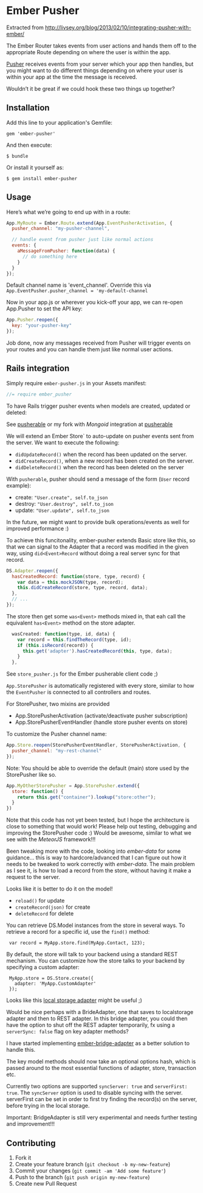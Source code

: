 # Ember Pusher

Extracted from http://livsey.org/blog/2013/02/10/integrating-pusher-with-ember/

The Ember Router takes events from user actions and hands them off to the appropriate Route depending on where the user is within the app.

[Pusher](http://pusher.com/) receives events from your server which your app then handles, but you might want to do different things depending on where your user is within your app at the time the message is received.

Wouldn’t it be great if we could hook these two things up together?

## Installation

Add this line to your application's Gemfile:

    gem 'ember-pusher'

And then execute:

    $ bundle

Or install it yourself as:

    $ gem install ember-pusher

## Usage

Here’s what we’re going to end up with in a route:

```javascript
App.MyRoute = Ember.Route.extend(App.EventPusherActivation, {
  pusher_channel: "my-pusher-channel",

  // handle event from pusher just like normal actions
  events: {
    aMessageFromPusher: function(data) {
      // do something here
    }
  }
});
```

Default channel name is 'event_channel'. Override this via `App.EventPusher.pusher_channel = 'my-default-channel`

Now in your app.js or wherever you kick-off your app, we can re-open App.Pusher to set the API key:

```javascript
App.Pusher.reopen({
  key: "your-pusher-key"
});
```

Job done, now any messages received from Pusher will trigger events on your routes and you can handle them just like normal user actions.

## Rails integration

Simply require `ember-pusher.js` in your Assets manifest:

```javascript
//= require ember_pusher
```

To have Rails trigger pusher events when models are created, updated or deleted:

See [pusherable](https://github.com/tonycoco/pusherable) or my fork with *Mongoid* integration at [pusherable](https://github.com/kristianmandrup/pusherable)

We will extend an Ember Store` to auto-update on pusher events sent from the server.
We want to execute the following:

* `didUpdateRecord()` when the record has been updated on the server.
* `didCreateRecord()`, when a new record has been created on the server.
* `didDeleteRecord()` when the record has been deleted on the server

With `pusherable`, pusher should send a message of the form (`User` record example): 

* create: `"User.create", self.to_json`
* destroy: `"User.destroy", self.to_json`
* update: `"User.update", self.to_json`

In the future, we might want to provide bulk operations/events as well for improved performance :)

To achieve this funcitonality, ember-pusher extends Basic store like this, so that we can signal to the Adapter that a record was modified in the given way, using `did<Event>Record` without doing a real server sync for that record. 

```javascript
DS.Adapter.reopen({
  hasCreatedRecord: function(store, type, record) {
    var data = this.mockJSON(type, record);  
    this.didCreateRecord(store, type, record, data);
  },
  // ...
});
```

The store then get some `was<Event>` methods mixed in, that eah call the equivalent `has<Event>` method on the store adapter.

```javascript
  wasCreated: function(type, id, data) {
    var record = this.findTheRecord(type, id);
    if (this.isRecord(record)) {
      this.get('adapter').hasCreatedRecord(this, type, data);  
    }    
  },
```

See `store_pusher.js` for the Ember pusherable client code ;) 

`App.StorePusher` is automatically registered with every store, similar to how the `EventPusher` is connected to all controllers and routes.

For StorePusher, two mixins are provided

* App.StorePusherActivation (activate/deactivate pusher subscription)
* App.StorePusherEventHandler (handle store pusher events on store)

To customize the Pusher channel name:

```javascript
App.Store.reopen(StorePusherEventHandler, StorePusherActivation, {
  pusher_channel: "my-rest-channel"
});
```

Note: You should be able to override the default (main) store used by the StorePusher like so.

```javascript
App.MyOtherStorePusher = App.StorePusher.extend({
  store: function() {
    return this.get("container").lookup("store:other");
  }
})
```

Note that this code has not yet been tested, but I hope the architecture is close to something that would work! Please help out testing, debugging and improving the StorePusher code :) Would be awesome, similar to what we see with the *MeteorJS* framework!!!

Been tweaking more with the code, looking into *ember-data* for some guidance... this is way to hardcore/advanced that I can figure out how it needs to be tweaked to work correctly with *ember-data*. The main problem as I see it, is how to load a record from the store, without having it make a request to the server.

Looks like it is better to do it on the model!

* `reload()` for update
* `createRecord(json)` for create
* `deleteRecord` for delete

You can retrieve DS.Model instances from the store in several ways. To retrieve
a record for a specific id, use the `find()` method:

     var record = MyApp.store.find(MyApp.Contact, 123);

 By default, the store will talk to your backend using a standard REST mechanism.
 You can customize how the store talks to your backend by specifying a custom adapter:

     MyApp.store = DS.Store.create({
       adapter: 'MyApp.CustomAdapter'
     });

Looks like this [local storage adapter](https://github.com/rpflorence/ember-localstorage-adapter/blob/master/localstorage_adapter.js) might be useful ;)

Would be nice perhaps with a BrideAdapter, one that saves to localstorage adapter and then to REST adapter. In this bridge adapter, you could then have the option to shut off the REST adapter temporarily, fx using a `serverSync: false` flag on key adapter methods?

I have started implementing [ember-bridge-adapter](https://github.com/kristianmandrup/ember-bridge-adapter) as a better solution to handle this.

The key model methods should now take an optional options hash, which is passed around to the most essential functions of adapter, store, transaction etc.

Currently two options are supported `syncServer: true` and `serverFirst: true`.
The `syncServer` option is used to disable syncing with the server.
serverFirst can be set in order to first try finding the record(s) on the server, before trying in the local storage. 

Important: BridgeAdapter is still very experimental and needs further testing and improvement!!!


## Contributing

1. Fork it
2. Create your feature branch (`git checkout -b my-new-feature`)
3. Commit your changes (`git commit -am 'Add some feature'`)
4. Push to the branch (`git push origin my-new-feature`)
5. Create new Pull Request
